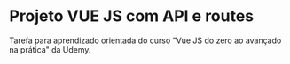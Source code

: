 # Projeto VUE JS com API e routes

Tarefa para aprendizado orientada do curso "Vue JS do zero ao avançado na prática" da Udemy.
